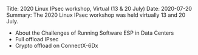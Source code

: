Title: 2020 Linux IPsec workshop, Virtual (13 & 20 July)
Date: 2020-07-20
Summary: The 2020 Linux IPsec workshop was held virtually 13 and 20 July.

- About the Challenges of Running Software ESP in Data Centers
- Full offload IPsec
- Crypto offload on ConnectX-6Dx
